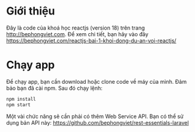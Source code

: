 # Giới thiệu 

Đây là code của khoá học reactjs (version 18) trên trang http://bephongviet.com. Để xem chi tiết, bạn hãy vào đây https://bephongviet.com/reactjs-bai-1-khoi-dong-du-an-voi-reactjs/

# Chạy app

Để chạy app, bạn cần download hoặc clone code về máy của mình. Đảm bảo bạn đã cài npm. Sau đó chạy lệnh:

```bash
npm install 
npm start 
```

Một vài chức năng sẽ cần phải có thêm Web Service API. Bạn có thể sử dụng bản API này: https://github.com/bephongviet/rest-essentials-laravel 